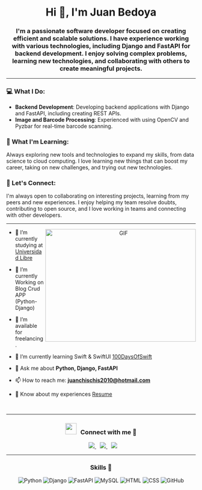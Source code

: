 <h1 align="center">Hi 👋, I'm Juan Bedoya</h1>
<h3 align="center">I'm a passionate software developer focused on creating efficient and scalable solutions. I have experience working with various technologies, including Django and FastAPI for backend development. I enjoy solving complex problems, learning new technologies, and collaborating with others to create meaningful projects.</h3>

---

### 💻 What I Do:

- **Backend Development**: Developing backend applications with Django and FastAPI, including creating REST APIs.
- **Image and Barcode Processing**: Experienced with using OpenCV and Pyzbar for real-time barcode scanning.

### 🌱 What I'm Learning:

Always exploring new tools and technologies to expand my skills, from data science to cloud computing. I love learning new things that can boost my career, taking on new challenges, and trying out new technologies.

### 🤝 Let's Connect:

I'm always open to collaborating on interesting projects, learning from my peers and new experiences. I enjoy helping my team resolve doubts, contributing to open source, and I love working in teams and connecting with other developers.

---


<a target="_blank" align="center">
  <img align="right" top="500" height="300" width="400" alt="GIF" src="https://media.giphy.com/media/SWoSkN6DxTszqIKEqv/giphy.gif">
</a>

- 🔭 I’m currently studying at [Universidad Libre](https://www.google.com/search?client=safari&rls=en&q=universidad+libre+pereira&ie=UTF-8&oe=UTF-8)

- 🌱 I’m currently Working on Blog Crud APP (Python-Django)

- 🤝 I’m available for freelancing.

- 🌱 I’m currently learning Swift & SwiftUI [100DaysOfSwift](https://github.com/100rabhcsmc/100DaysOfSwift)

- 💬 Ask me about **Python, Django, FastAPI**

- 📫 How to reach me: **juanchischis2010@hotmail.com**

- 📄 Know about my experiences [Resume](https://github.com/juancho391)

<br/>

---

<h3 align="center"> <img src="https://media.giphy.com/media/iY8CRBdQXODJSCERIr/giphy.gif" width="30" height="30" style="margin-right: 10px;">Connect with me 🤝 </h3>

<p align="center">
  <a style="margin-left: 10px;" target="_blank" href="https://www.linkedin.com/in/juan-esteban-bedoya-vasquez-08b4b8324/">
    <img src="https://img.icons8.com/doodle/40/000000/linkedin--v2.png">
  </a>
  <a style="margin-left: 10px;" target="_blank" href="https://github.com/juancho391">
    <img src="https://img.icons8.com/doodle/40/000000/github--v1.png">
  </a>
  <a style="margin-left: 10px;" target="_blank" href="https://www.instagram.com/juanchobedoya_391/">
    <img src="https://img.icons8.com/doodle/40/000000/instagram-new--v2.png">
  </a>
</p>

---

<h3 align="center">Skills 🚀</h3>

<p align="center">
  <img src="https://img.shields.io/badge/Python-3776AB?style=for-the-badge&logo=python&logoColor=white" alt="Python" />
  <img src="https://img.shields.io/badge/Django-092E20?style=for-the-badge&logo=django&logoColor=white" alt="Django" />
  <img src="https://img.shields.io/badge/FastAPI-009688?style=for-the-badge&logo=fastapi&logoColor=white" alt="FastAPI" />
  <img src="https://img.shields.io/badge/MySQL-4479A1?style=for-the-badge&logo=mysql&logoColor=white" alt="MySQL" />
  <img src="https://img.shields.io/badge/HTML5-E34F26?style=for-the-badge&logo=html5&logoColor=white" alt="HTML" />
  <img src="https://img.shields.io/badge/CSS3-1572B6?style=for-the-badge&logo=css3&logoColor=white" alt="CSS" />
  <img src="https://img.shields.io/badge/GitHub-181717?style=for-the-badge&logo=github&logoColor=white" alt="GitHub" />
</p>

